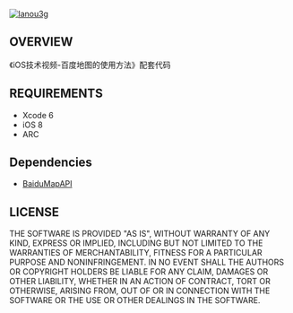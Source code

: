 [![lanou3g](http://i3.tietuku.com/049d59773a6a08f5.jpg)](http://lanou3g.com)

## OVERVIEW

《iOS技术视频-百度地图的使用方法》配套代码

## REQUIREMENTS

* Xcode 6
* iOS 8
* ARC

## Dependencies

* [BaiduMapAPI](http://developer.baidu.com/map/index.php?title=iossdk/sdkiosdev-download)


## LICENSE

THE SOFTWARE IS PROVIDED "AS IS", WITHOUT WARRANTY OF ANY KIND, EXPRESS OR
IMPLIED, INCLUDING BUT NOT LIMITED TO THE WARRANTIES OF MERCHANTABILITY,
FITNESS FOR A PARTICULAR PURPOSE AND NONINFRINGEMENT. IN NO EVENT SHALL THE
AUTHORS OR COPYRIGHT HOLDERS BE LIABLE FOR ANY CLAIM, DAMAGES OR OTHER
LIABILITY, WHETHER IN AN ACTION OF CONTRACT, TORT OR OTHERWISE, ARISING FROM,
OUT OF OR IN CONNECTION WITH THE SOFTWARE OR THE USE OR OTHER DEALINGS IN
THE SOFTWARE.
